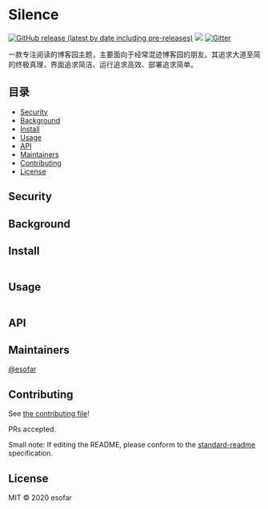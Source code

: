 # Silence

[![GitHub release (latest by date including pre-releases)](https://img.shields.io/github/v/release/esofar/cnblogs-theme-silence?include_prereleases&style=flat-square)](https://github.com/esofar/cnblogs-theme-silence/releases)
[![](https://data.jsdelivr.com/v1/package/gh/esofar/cnblogs-theme-silence/badge)](https://www.jsdelivr.com/package/gh/esofar/cnblogs-theme-silence)
[![Gitter](https://img.shields.io/gitter/room/esofar/cnblogs-theme-silence?style=flat-square)](https://gitter.im/cnblogs-theme-silence/community)

一款专注阅读的博客园主题，主要面向于经常混迹博客园的朋友。其追求大道至简的终极真理，界面追求简洁、运行追求高效、部署追求简单。

## 目录

- [Security](#security)
- [Background](#background)
- [Install](#install)
- [Usage](#usage)
- [API](#api)
- [Maintainers](#maintainers)
- [Contributing](#contributing)
- [License](#license)

## Security

## Background

## Install

```
```

## Usage

```
```

## API

## Maintainers

[@esofar](https://github.com/esofar)

## Contributing

See [the contributing file](contributing.md)!

PRs accepted.

Small note: If editing the README, please conform to the [standard-readme](https://github.com/RichardLitt/standard-readme) specification.

## License

MIT © 2020 esofar
